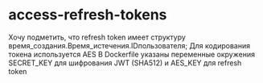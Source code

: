 # access-refresh-tokens

Хочу подметить, что refresh token имеет структуру время_создания.Время_истечения.IDпользователя;
Для кодирования токена используется AES
В Dockerfile указаны переменные окружения SECRET_KEY для шифрования JWT (SHA512) и AES_KEY для refresh token